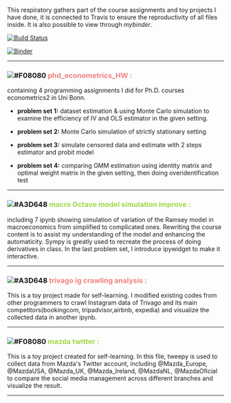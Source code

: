This respiratory gathers part of the course assignments and toy projects I have done, it is connected to Travis to ensure the reproductivity of all files inside. It is also possible to view through _mybinder_.

[![Build Status](https://travis-ci.com/amanda8412383/toy-projects.svg?branch=main)](https://travis-ci.com/amanda8412383/toy-projects)

[![Binder](https://mybinder.org/badge_logo.svg)](https://mybinder.org/v2/gh/amanda8412383/Replication-testing/HEAD)

---
 
### ![#F08080](https://via.placeholder.com/15/f08080/000000?text=+) <span style="color:LIGHTCORAL">**phd_econometrics_HW :**</span> 
containing 4 programming assignments I did for Ph.D. courses econometrics2 in Uni Bonn.
    
   - **problem set 1:** dataset estimation & using Monte Carlo simulation to examine the efficiency of IV and OLS estimator in the given setting.

   - **problem set 2:** Monte Carlo simulation of strictly stationary setting

   - **problem set 3:** simulate censored data and estimate with 2 steps estimator and probit model

   - **problem set 4:** comparing GMM estimation using identity matrix and optimal weight matrix in the given setting, then doing overidentification test
---

### ![#A3D648](https://via.placeholder.com/15/a3d648/000000?text=+) <span style="color:#a3d648">**macro Octave model simulation improve :**</span>  

including 7 ipynb showing simulation of variation of the Ramsey model in macroeconomics from simplified to complicated ones. Rewriting the course content is to assist my understanding of the model and enhancing the automaticity. Sympy is greatly used to recreate the process of doing derivatives in class. In the last problem set, I introduce ipywidget to make it interactive.  

---
### ![#A3D648](https://via.placeholder.com/15/f08080/000000?text=+) <span style="color:LIGHTCORAL">**trivago ig crawling analysis :**</span> 

This is a toy project made for self-learning. I modified existing codes from other programmers to crawl Instagram data of Trivago and its main competitors(bookingcom, tripadvisor,airbnb, expedia) and visualize the collected data in another ipynb.


---

### ![#F08080](https://via.placeholder.com/15/a3d648/000000?text=+) <span style="color:#a3d648">**mazda twitter :**</span> 

This is a toy project created for self-learning. In this file, tweepy is used to collect data from Mazda's Twitter account, including @Mazda_Europe, @MazdaUSA, @Mazda_UK, @Mazda_Ireland, @MazdaNL, @MazdaOficial to compare the social media management across different branches and visualize the result.

---
<!-- ### ![#A3D648](https://via.placeholder.com/15/a3d648/000000?text=+) <span style="color:#a3d648">**macro Octave model simulation improve :**</span> 
--- -->